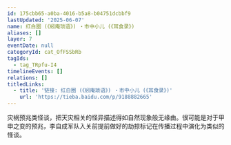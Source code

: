 ```yaml
---
id: 175cbb65-a0ba-4016-b5a8-b04751dcbbf9
lastUpdated: '2025-06-07'
name: 红白圈 (《蚓庵琐语》) ・市中小儿 (《耳食录》)
aliases: []
layer: 7
eventDate: null
categoryId: cat_OfFSSbRb
tagIds:
  - tag_TRpfu-I4
timelineEvents: []
relations: []
titledLinks:
  - title: '链接: 红白圈 (《蚓庵琐语》) ・市中小儿 (《耳食录》)'
    url: 'https://tieba.baidu.com/p/9188882665'
---
```

灾祸预兆类怪谈，把天灾相关的怪异描述得如自然现象般无缘由。很可能是对于甲申之变的预兆，李自成军队入关前提前做好的劫掠标记在传播过程中演化为类似的怪谈。
